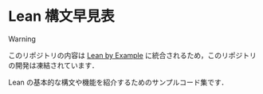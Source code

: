 # Lean 構文早見表

> [!WARNING]
> このリポジトリの内容は [Lean by Example](https://github.com/lean-ja/lean-by-example) に統合されるため，このリポジトリの開発は凍結されています．

Lean の基本的な構文や機能を紹介するためのサンプルコード集です．
